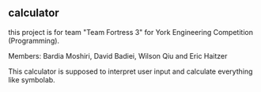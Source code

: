 ## calculator
this project is for team "Team Fortress 3" for York Engineering Competition (Programming).

Members:
Bardia Moshiri, David Badiei, Wilson Qiu and Eric Haitzer

This calculator is supposed to interpret user input and calculate everything like symbolab.
